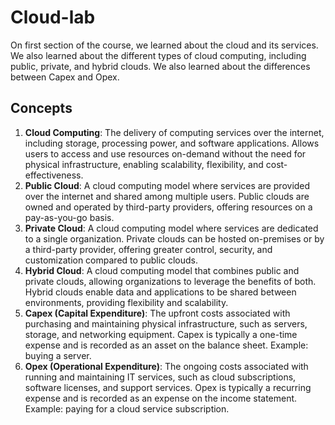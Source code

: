 # Cloud-lab
On first section of the course, we learned about the cloud and its services. We also learned about the different types of cloud computing, including public, private, and hybrid clouds. We also learned about the differences between Capex and Opex.

## Concepts
1. **Cloud Computing**: The delivery of computing services over the internet, including storage, processing power, and software applications. Allows users to access and use resources on-demand without the need for physical infrastructure, enabling scalability, flexibility, and cost-effectiveness.
2. **Public Cloud**: A cloud computing model where services are provided over the internet and shared among multiple users. Public clouds are owned and operated by third-party providers, offering resources on a pay-as-you-go basis.
3. **Private Cloud**: A cloud computing model where services are dedicated to a single organization. Private clouds can be hosted on-premises or by a third-party provider, offering greater control, security, and customization compared to public clouds.
4. **Hybrid Cloud**: A cloud computing model that combines public and private clouds, allowing organizations to leverage the benefits of both. Hybrid clouds enable data and applications to be shared between environments, providing flexibility and scalability.
5. **Capex (Capital Expenditure)**: The upfront costs associated with purchasing and maintaining physical infrastructure, such as servers, storage, and networking equipment. Capex is typically a one-time expense and is recorded as an asset on the balance sheet. Example: buying a server.
6. **Opex (Operational Expenditure)**: The ongoing costs associated with running and maintaining IT services, such as cloud subscriptions, software licenses, and support services. Opex is typically a recurring expense and is recorded as an expense on the income statement. Example: paying for a cloud service subscription.

